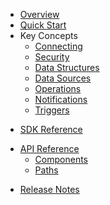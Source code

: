 * [Overview](/content/product_overview)
* [Quick Start](/content/quick_start)
* Key Concepts
	* [Connecting](/content/concepts/connecting)
	* [Security](/content/concepts/security)
	* [Data Structures](/content/concepts/data_structures)
	* [Data Sources](/content/concepts/data_sources)
	* [Operations](/content/concepts/operations)
	* [Notifications](/content/concepts/notifications)
	* [Triggers](/content/concepts/triggers)
<!-- sdk_open -->
* [SDK Reference](/content/sdk_reference)
<!-- sdk_close -->
<!-- api_open -->
* [API Reference](/content/api_reference)
	* [Components](/content/api/components)
	* [Paths](/content/api/paths)
<!-- api_close -->
* [Release Notes](/content/release_notes)


